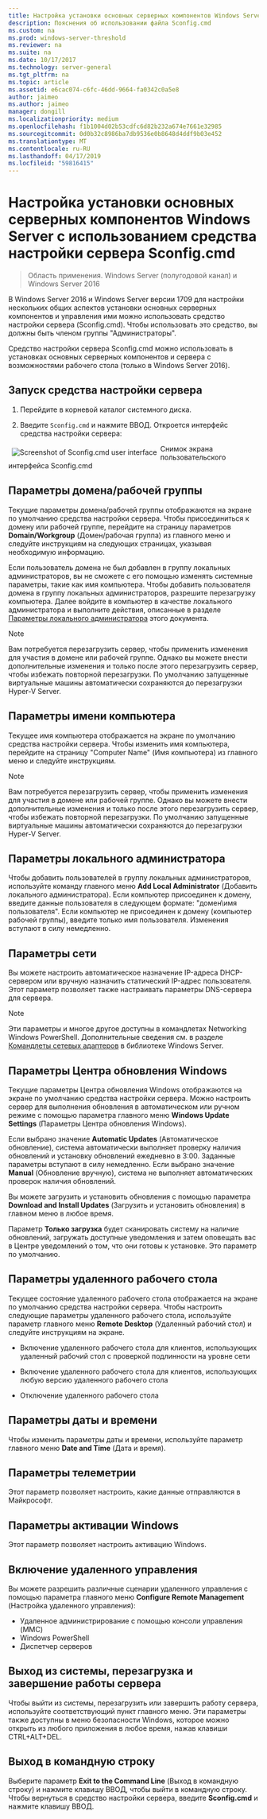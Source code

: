 ```yaml
---
title: Настройка установки основных серверных компонентов Windows Server с использованием средства настройки сервера Sconfig.cmd
description: Пояснения об использовании файла Sconfig.cmd
ms.custom: na
ms.prod: windows-server-threshold
ms.reviewer: na
ms.suite: na
ms.date: 10/17/2017
ms.technology: server-general
ms.tgt_pltfrm: na
ms.topic: article
ms.assetid: e6cac074-c6fc-46dd-9664-fa0342c0a5e8
author: jaimeo
ms.author: jaimeo
manager: dongill
ms.localizationpriority: medium
ms.openlocfilehash: f1b1004d02b53cdfc6d82b232a674e7661e32985
ms.sourcegitcommit: 0d0b32c8986ba7db9536e0b8648d4ddf9b03e452
ms.translationtype: MT
ms.contentlocale: ru-RU
ms.lasthandoff: 04/17/2019
ms.locfileid: "59816415"
---
```

# <a name="configure-a-server-core-installation-of-windows-server-2016-or-windows-server-version-1709-with-sconfigcmd"></a>Настройка установки основных серверных компонентов Windows Server с использованием средства настройки сервера Sconfig.cmd
> Область применения. Windows Server (полугодовой канал) и Windows Server 2016

В Windows Server 2016 и Windows Server версии 1709 для настройки нескольких общих аспектов установки основных серверных компонентов и управления ими можно использовать средство настройки сервера (Sconfig.cmd). Чтобы использовать это средство, вы должны быть членом группы "Администраторы".  
  
Средство настройки сервера Sconfig.cmd можно использовать в установках основных серверных компонентов и сервера с возможностями рабочего стола (только в Windows Server 2016). 
  
## <a name="start-the-server-configuration-tool"></a>Запуск средства настройки сервера  
  
1.  Перейдите в корневой каталог системного диска.  
  
2.  Введите `Sconfig.cmd` и нажмите ВВОД. Откроется интерфейс средства настройки сервера:  
  
 <img src="mainsconfigpage.png" style='float:left; padding:.5em;' alt="Screenshot of Sconfig.cmd user interface">  
Снимок экрана пользовательского интерфейса Sconfig.cmd  
  
##  <a name="BKMK_Domainworkgroup"></a> Параметры домена/рабочей группы  
 Текущие параметры домена/рабочей группы отображаются на экране по умолчанию средства настройки сервера. Чтобы присоединиться к домену или рабочей группе, перейдите на страницу параметров **Domain/Workgroup** (Домен/рабочая группа) из главного меню и следуйте инструкциям на следующих страницах, указывая необходимую информацию.  
  
 Если пользователь домена не был добавлен в группу локальных администраторов, вы не сможете с его помощью изменять системные параметры, такие как имя компьютера. Чтобы добавить пользователя домена в группу локальных администраторов, разрешите перезагрузку компьютера. Далее войдите в компьютер в качестве локального администратора и выполните действия, описанные в разделе [Параметры локального администратора](assetId:///3c2f8ca4-6adc-4ebd-8daf-eb0de16c2c7d#BKMK_Localadministratorsettings) этого документа.  
  
> [!NOTE]
>  Вам потребуется перезагрузить сервер, чтобы применить изменения для участия в домене или рабочей группе. Однако вы можете внести дополнительные изменения и только после этого перезагрузить сервер, чтобы избежать повторной перезагрузки. По умолчанию запущенные виртуальные машины автоматически сохраняются до перезагрузки Hyper-V Server.  
  
## <a name="computer-name-settings"></a>Параметры имени компьютера  
 Текущее имя компьютера отображается на экране по умолчанию средства настройки сервера. Чтобы изменить имя компьютера, перейдите на страницу "Computer Name" (Имя компьютера) из главного меню и следуйте инструкциям.  
  
> [!NOTE]
>  Вам потребуется перезагрузить сервер, чтобы применить изменения для участия в домене или рабочей группе. Однако вы можете внести дополнительные изменения и только после этого перезагрузить сервер, чтобы избежать повторной перезагрузки. По умолчанию запущенные виртуальные машины автоматически сохраняются до перезагрузки Hyper-V Server.  
  
##  <a name="BKMK_Localadministratorsettings"></a> Параметры локального администратора  
 Чтобы добавить пользователей в группу локальных администраторов, используйте команду главного меню **Add Local Administrator** (Добавить локального администратора). Если компьютер присоединен к домену, введите данные пользователя в следующем формате: "домен\имя пользователя". Если компьютер не присоединен к домену (компьютер рабочей группы), введите только имя пользователя. Изменения вступают в силу немедленно.  
  
## <a name="network-settings"></a>Параметры сети  
 Вы можете настроить автоматическое назначение IP-адреса DHCP-сервером или вручную назначить статический IP-адрес пользователя. Этот параметр позволяет также настраивать параметры DNS-сервера для сервера.  
  
> [!NOTE]
>  Эти параметры и многое другое доступны в командлетах Networking Windows PowerShell. Дополнительные сведения см. в разделе [Командлеты сетевых адаптеров](https://technet.microsoft.com/library/jj134956.aspx) в библиотеке Windows Server.  
  
## <a name="windows-update-settings"></a>Параметры Центра обновления Windows  
 Текущие параметры Центра обновления Windows отображаются на экране по умолчанию средства настройки сервера. Можно настроить сервер для выполнения обновления в автоматическом или ручном режиме с помощью параметра главного меню **Windows Update Settings** (Параметры Центра обновления Windows).  
  
 Если выбрано значение **Automatic Updates** (Автоматическое обновление), система автоматически выполняет проверку наличия обновлений и установку обновлений ежедневно в 3:00. Заданные параметры вступают в силу немедленно. Если выбрано значение **Manual** (Обновление вручную), система не выполняет автоматических проверок наличия обновлений.  
  
 Вы можете загрузить и установить обновления с помощью параметра **Download and Install Updates** (Загрузить и установить обновления) в главном меню в любое время.

 Параметр **Только загрузка** будет сканировать систему на наличие обновлений, загружать доступные уведомления и затем оповещать вас в Центре уведомлений о том, что они готовы к установке. Это параметр по умолчанию.  
  
## <a name="remote-desktop-settings"></a>Параметры удаленного рабочего стола  
 Текущее состояние удаленного рабочего стола отображается на экране по умолчанию средства настройки сервера. Чтобы настроить следующие параметры удаленного рабочего стола, используйте параметр главного меню **Remote Desktop** (Удаленный рабочий стол) и следуйте инструкциям на экране.  
  
-   Включение удаленного рабочего стола для клиентов, использующих удаленный рабочий стол с проверкой подлинности на уровне сети  
  
-   Включение удаленного рабочего стола для клиентов, использующих любую версию удаленного рабочего стола  
  
-   Отключение удаленного рабочего стола  
  
## <a name="date-and-time-settings"></a>Параметры даты и времени  
 Чтобы изменить параметры даты и времени, используйте параметр главного меню **Date and Time** (Дата и время). 

## <a name="telemetry-settings"></a>Параметры телеметрии
Этот параметр позволяет настроить, какие данные отправляются в Майкрософт.

## <a name="windows-activation-settings"></a>Параметры активации Windows
Этот параметр позволяет настроить активацию Windows.
  
## <a name="to-enable-remote-management"></a>Включение удаленного управления  
Вы можете разрешить различные сценарии удаленного управления с помощью параметра главного меню **Configure Remote Management** (Настройка удаленного управления):  
  
-   Удаленное администрирование с помощью консоли управления (MMC)  
-   Windows PowerShell  
-   Диспетчер серверов  
  
## <a name="to-log-off-restart-or-shut-down-the-server"></a>Выход из системы, перезагрузка и завершение работы сервера  
 Чтобы выйти из системы, перезагрузить или завершить работу сервера, используйте соответствующий пункт главного меню. Эти параметры также доступны в меню безопасности Windows, которое можно открыть из любого приложения в любое время, нажав клавиши CTRL+ALT+DEL.  
  
## <a name="to-exit-to-the-command-line"></a>Выход в командную строку  
 Выберите параметр **Exit to the Command Line** (Выход в командную строку) и нажмите клавишу ВВОД, чтобы выйти в командную строку. Чтобы вернуться в средство настройки сервера, введите **Sconfig.cmd** и нажмите клавишу ВВОД.